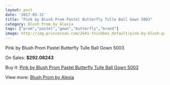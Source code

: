 ```yaml
---
layout: post
date: '2017-05-31'
title: "Pink by Blush Prom Pastel Butterfly Tulle Ball Gown 5003"
category: Blush Prom by Alexia
tags: ["prom","pastel","gown","butterfly","brand"]
image: http://img.princessan.com/2641-thickbox_default/pink-by-blush-prom-pastel-butterfly-tulle-ball-gown-5003.jpg
---
```

Pink by Blush Prom Pastel Butterfly Tulle Ball Gown 5003

On Sales: **$292.08243**
<a href="https://www.princessan.com/en/blush-prom-by-alexia/1192-pink-by-blush-prom-pastel-butterfly-tulle-ball-gown-5003.html"><amp-img layout="responsive" width="600" height="600" src="//img.princessan.com/2641-thickbox_default/pink-by-blush-prom-pastel-butterfly-tulle-ball-gown-5003.jpg" alt="Pink by Blush Prom Pastel Butterfly Tulle Ball Gown 5003 0" /></a>
<a href="https://www.princessan.com/en/blush-prom-by-alexia/1192-pink-by-blush-prom-pastel-butterfly-tulle-ball-gown-5003.html"><amp-img layout="responsive" width="600" height="600" src="//img.princessan.com/2643-thickbox_default/pink-by-blush-prom-pastel-butterfly-tulle-ball-gown-5003.jpg" alt="Pink by Blush Prom Pastel Butterfly Tulle Ball Gown 5003 1" /></a>
<a href="https://www.princessan.com/en/blush-prom-by-alexia/1192-pink-by-blush-prom-pastel-butterfly-tulle-ball-gown-5003.html"><amp-img layout="responsive" width="600" height="600" src="//img.princessan.com/2642-thickbox_default/pink-by-blush-prom-pastel-butterfly-tulle-ball-gown-5003.jpg" alt="Pink by Blush Prom Pastel Butterfly Tulle Ball Gown 5003 2" /></a>

Buy it: [Pink by Blush Prom Pastel Butterfly Tulle Ball Gown 5003](https://www.princessan.com/en/blush-prom-by-alexia/1192-pink-by-blush-prom-pastel-butterfly-tulle-ball-gown-5003.html "Pink by Blush Prom Pastel Butterfly Tulle Ball Gown 5003")

View more: [Blush Prom by Alexia](https://www.princessan.com/en/11-blush-prom-by-alexia "Blush Prom by Alexia")